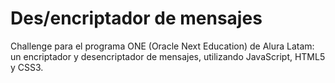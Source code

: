 # Des/encriptador de mensajes

Challenge para el programa ONE (Oracle Next Education) de Alura Latam: un encriptador y desencriptador de mensajes, utilizando JavaScript, HTML5 y CSS3.
